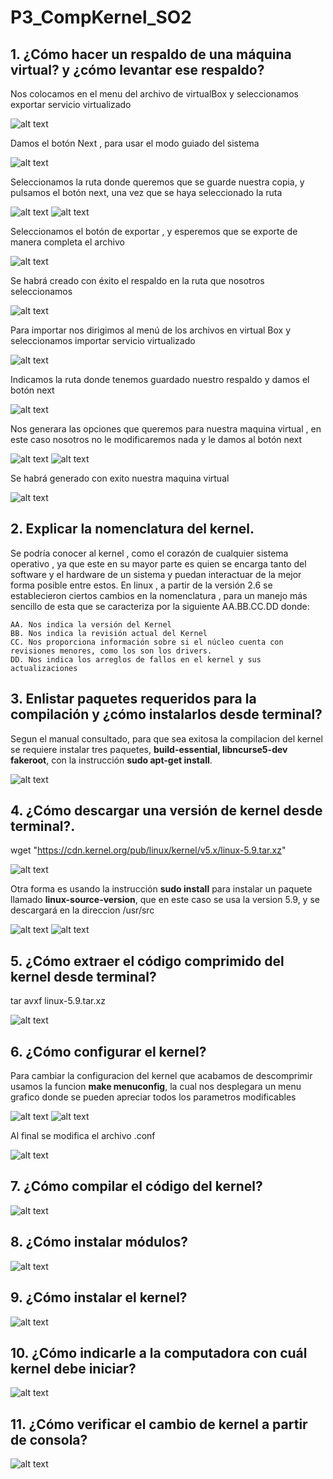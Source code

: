 # P3_CompKernel_SO2

## 1. **¿Cómo hacer un respaldo de una máquina virtual? y ¿cómo levantar ese respaldo?**

Nos colocamos en el menu del archivo de virtualBox y seleccionamos exportar servicio virtualizado

![alt text](https://github.com/daerksun/P3_CompKernel_SO2/blob/main/Im/1.png "Im1")

Damos el botón Next , para usar el modo guiado del sistema

![alt text](https://github.com/daerksun/P3_CompKernel_SO2/blob/main/Im/2.png "Im1")

Seleccionamos la ruta donde queremos que se guarde nuestra copia, y pulsamos el botón next, una vez que se haya seleccionado la ruta

![alt text](https://github.com/daerksun/P3_CompKernel_SO2/blob/main/Im/3.png "Im1")
![alt text](https://github.com/daerksun/P3_CompKernel_SO2/blob/main/Im/4.png "Im1")

Seleccionamos el botón de exportar , y esperemos que se exporte de manera completa el archivo

![alt text](https://github.com/daerksun/P3_CompKernel_SO2/blob/main/Im/5.png "Im1")

Se habrá creado con éxito el respaldo en la ruta que nosotros seleccionamos

![alt text](https://github.com/daerksun/P3_CompKernel_SO2/blob/main/Im/6.png "Im1")

Para importar nos dirigimos al menú de los archivos en virtual Box y seleccionamos importar servicio virtualizado

![alt text](https://github.com/daerksun/P3_CompKernel_SO2/blob/main/Im/7.png "Im1")

Indicamos la ruta donde tenemos guardado nuestro respaldo y damos el botón next

![alt text](https://github.com/daerksun/P3_CompKernel_SO2/blob/main/Im/8.png "Im1")

Nos generara las opciones que queremos para nuestra maquina virtual , en este caso nosotros no le modificaremos nada y le damos al botón next

![alt text](https://github.com/daerksun/P3_CompKernel_SO2/blob/main/Im/9.png "Im1")
![alt text](https://github.com/daerksun/P3_CompKernel_SO2/blob/main/Im/10.png "Im1")

Se habrá generado con exito nuestra maquina virtual

![alt text](https://github.com/daerksun/P3_CompKernel_SO2/blob/main/Im/11.png "Im1")



## 2. **Explicar la nomenclatura del kernel.**

Se podría conocer al kernel , como el corazón de cualquier sistema operativo , ya que este en su mayor parte es quien se encarga tanto del software y el hardware de un sistema y puedan interactuar de la mejor forma posible entre estos.
En linux , a partir de la versión 2.6 se establecieron ciertos cambios en la nomenclatura , para un manejo más sencillo de esta que se caracteriza por la siguiente AA.BB.CC.DD  donde:

	AA. Nos indica la versión del Kernel
	BB. Nos indica la revisión actual del Kernel
	CC. Nos proporciona información sobre si el núcleo cuenta con revisiones menores, como los son los drivers.
	DD. Nos indica los arreglos de fallos en el kernel y sus actualizaciones

## 3. **Enlistar paquetes requeridos para la compilación y ¿cómo instalarlos desde terminal?**

Segun el manual consultado, para que sea exitosa la compilacion del kernel se requiere instalar tres paquetes, **build-essential, libncurse5-dev fakeroot**, con la instrucción **sudo apt-get install**.

![alt text](https://github.com/daerksun/P3_CompKernel_SO2/blob/main/Im/12.png "Im1")


## 4. **¿Cómo descargar una versión de kernel desde terminal?.**

wget "https://cdn.kernel.org/pub/linux/kernel/v5.x/linux-5.9.tar.xz"

![alt text](https://github.com/daerksun/P3_CompKernel_SO2/blob/main/Im/13.png "Im1")

Otra forma es usando la instrucción **sudo install** para instalar un paquete llamado **linux-source-version**, que en este caso se usa la version 5.9, y se descargará en la direccion /usr/src

![alt text](https://github.com/daerksun/P3_CompKernel_SO2/blob/main/Im/14.png "Im1")
![alt text](https://github.com/daerksun/P3_CompKernel_SO2/blob/main/Im/15.png "Im1")


## 5. **¿Cómo extraer el código comprimido del kernel desde terminal?**

tar avxf linux-5.9.tar.xz

![alt text](https://github.com/daerksun/P3_CompKernel_SO2/blob/main/Im/16.png "Im1")

## 6. **¿Cómo configurar el kernel?**

Para cambiar la configuracion del kernel que acabamos de descomprimir usamos la funcion **make menuconfig**, la cual nos desplegara un menu grafico donde se pueden apreciar todos los parametros modificables

![alt text](https://github.com/daerksun/P3_CompKernel_SO2/blob/main/Im/23.png "Im1")
![alt text](https://github.com/daerksun/P3_CompKernel_SO2/blob/main/Im/24.png "Im1")

Al final se modifica el archivo .conf

![alt text](https://github.com/daerksun/P3_CompKernel_SO2/blob/main/Im/25.png "Im1")

## 7. **¿Cómo compilar el código del kernel?**

![alt text](https://github.com/daerksun/P3_CompKernel_SO2/blob/main/Im/18.png "Im1")

## 8. **¿Cómo instalar módulos?**

![alt text](https://github.com/daerksun/P3_CompKernel_SO2/blob/main/Im/19.png "Im1")

## 9. **¿Cómo instalar el kernel?**

![alt text](https://github.com/daerksun/P3_CompKernel_SO2/blob/main/Im/20.png "Im1")

## 10. **¿Cómo indicarle a la computadora con cuál kernel debe iniciar?**

![alt text](https://github.com/daerksun/P3_CompKernel_SO2/blob/main/Im/21.png "Im1")

## 11. **¿Cómo verificar el cambio de kernel a partir de consola?**

![alt text](https://github.com/daerksun/P3_CompKernel_SO2/blob/main/Im/22.png "Im1")

